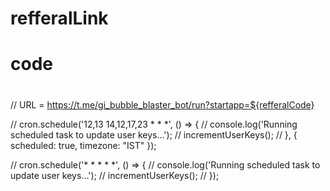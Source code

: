 # refferalLink
# code
# 

// URL = https://t.me/gi_bubble_blaster_bot/run?startapp=${refferalCode}



// cron.schedule('12,13 14,12,17,23 * * *', () => { 
//     console.log('Running scheduled task to update user keys...'); 
//     incrementUserKeys(); 
// }, { scheduled: true, timezone: "IST" }); 



// cron.schedule('* * * * *', () => { 
//     console.log('Running scheduled task to update user keys...'); 
//     incrementUserKeys(); 
// }); 